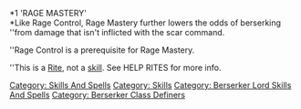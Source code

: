 *1 'RAGE MASTERY'  
*Like Rage Control, Rage Mastery further lowers the odds of berserking  
''from damage that isn't inflicted with the scar command.

''Rage Control is a prerequisite for Rage Mastery.

''This is a [Rite](Rites "wikilink"), not a
[skill](:Category:_Skills "wikilink"). See HELP RITES for more info.

[Category: Skills And Spells](Category:_Skills_And_Spells "wikilink")
[Category: Skills](Category:_Skills "wikilink") [Category: Berserker
Lord Skills And
Spells](Category:_Berserker_Lord_Skills_And_Spells "wikilink")
[Category: Berserker Class
Definers](Category:_Berserker_Class_Definers "wikilink")
